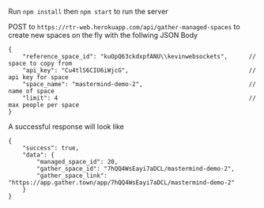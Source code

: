 
Run `npm install` then `npm start` to run the server 

POST to `https://rtr-web.herokuapp.com/api/gather-managed-spaces` to create new spaces on the fly with the follwing JSON Body

```
{
    "reference_space_id": "kuOpQ63ckdxpfANU\\kevinwebsockets",		// space to copy from
    "api_key": "Cu4tlS6CIU6iWjcG",									// api key for space
    "space_name": "mastermind-demo-2",								// name of space
    "limit": 4														// max people per space
}
```

A successful response will look like


```
{
    "success": true,
    "data": {
        "managed_space_id": 20,
        "gather_space_id": "7hQQ4WsEayi7aDCL/mastermind-demo-2",
        "gather_space_link": "https://app.gather.town/app/7hQQ4WsEayi7aDCL/mastermind-demo-2"
    }
}
```
